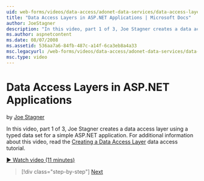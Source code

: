 ```yaml
---
uid: web-forms/videos/data-access/adonet-data-services/data-access-layers-in-aspnet-applications
title: "Data Access Layers in ASP.NET Applications | Microsoft Docs"
author: JoeStagner
description: "In this video, part 1 of 3, Joe Stagner creates a data access layer using a typed data set for a simple ASP.NET application. For additional information about..."
ms.author: aspnetcontent
ms.date: 08/07/2008
ms.assetid: 536aa7a6-84fb-487c-a14f-6ca3eb8a4a33
msc.legacyurl: /web-forms/videos/data-access/adonet-data-services/data-access-layers-in-aspnet-applications
msc.type: video
---
```

Data Access Layers in ASP.NET Applications
====================
by [Joe Stagner](https://github.com/JoeStagner)

In this video, part 1 of 3, Joe Stagner creates a data access layer using a typed data set for a simple ASP.NET application. For additional information about this video, read the [Creating a Data Access Layer](../../../overview/data-access/introduction/creating-a-data-access-layer-vb.md) data access tutorial.

[&#9654; Watch video (11 minutes)](https://channel9.msdn.com/Blogs/ASP-NET-Site-Videos/data-access-layers-in-aspnet-applications)

> [!div class="step-by-step"]
> [Next](how-to-manually-bind-a-dataset-to-a-datagrid.md)
